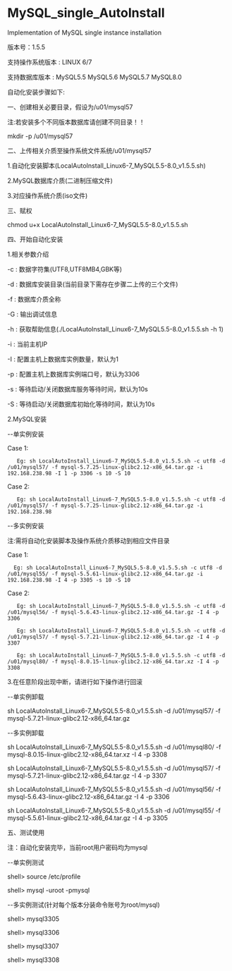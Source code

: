 # MySQL_single_AutoInstall
Implementation of MySQL single instance installation

版本号：1.5.5

支持操作系统版本 : LINUX 6/7

支持数据库版本   : MySQL5.5 MySQL5.6 MySQL5.7 MySQL8.0

自动化安装步骤如下:

一、创建相关必要目录，假设为/u01/mysql57

注:若安装多个不同版本数据库请创建不同目录！！

mkdir -p /u01/mysql57

二、上传相关介质至操作系统文件系统/u01/mysql57

1.自动化安装脚本(LocalAutoInstall_Linux6-7_MySQL5.5-8.0_v1.5.5.sh)

2.MySQL数据库介质(二进制压缩文件)

3.对应操作系统介质(iso文件)

三、赋权

chmod u+x LocalAutoInstall_Linux6-7_MySQL5.5-8.0_v1.5.5.sh

四、开始自动化安装

1.相关参数介绍

-c : 数据字符集(UTF8,UTF8MB4,GBK等)

-d : 数据库安装目录(当前目录下需存在步骤二上传的三个文件)

-f : 数据库介质全称

-G : 输出调试信息

-h : 获取帮助信息(./LocalAutoInstall_Linux6-7_MySQL5.5-8.0_v1.5.5.sh -h 1)

-i : 当前主机IP

-I : 配置主机上数据库实例数量，默认为1

-p : 配置主机上数据库实例端口号，默认为3306

-s : 等待启动/关闭数据库服务等待时间，默认为10s

-S : 等待启动/关闭数据库初始化等待时间，默认为10s


2.MySQL安装

--单实例安装

Case 1:

       Eg: sh LocalAutoInstall_Linux6-7_MySQL5.5-8.0_v1.5.5.sh -c utf8 -d /u01/mysql57/ -f mysql-5.7.25-linux-glibc2.12-x86_64.tar.gz -i 192.168.238.98 -I 1 -p 3306 -s 10 -S 10

Case 2:

       Eg: sh LocalAutoInstall_Linux6-7_MySQL5.5-8.0_v1.5.5.sh -c utf8 -d /u01/mysql57/ -f mysql-5.7.25-linux-glibc2.12-x86_64.tar.gz -i 192.168.238.98

--多实例安装

注:需将自动化安装脚本及操作系统介质移动到相应文件目录

Case 1:
      
      Eg: sh LocalAutoInstall_Linux6-7_MySQL5.5-8.0_v1.5.5.sh -c utf8 -d /u01/mysql55/ -f mysql-5.5.61-linux-glibc2.12-x86_64.tar.gz -i 192.168.238.98 -I 4 -p 3305 -s 10 -S 10

Case 2:
       
       Eg: sh LocalAutoInstall_Linux6-7_MySQL5.5-8.0_v1.5.5.sh -c utf8 -d /u01/mysql56/ -f mysql-5.6.43-linux-glibc2.12-x86_64.tar.gz -I 4 -p 3306
       
       Eg: sh LocalAutoInstall_Linux6-7_MySQL5.5-8.0_v1.5.5.sh -c utf8 -d /u01/mysql57/ -f mysql-5.7.21-linux-glibc2.12-x86_64.tar.gz -I 4 -p 3307
       
       Eg: sh LocalAutoInstall_Linux6-7_MySQL5.5-8.0_v1.5.5.sh -c utf8 -d /u01/mysql80/ -f mysql-8.0.15-linux-glibc2.12-x86_64.tar.xz -I 4 -p 3308      

3.在任意阶段出现中断，请进行如下操作进行回滚

--单实例卸载

sh LocalAutoInstall_Linux6-7_MySQL5.5-8.0_v1.5.5.sh -d /u01/mysql57/ -f mysql-5.7.21-linux-glibc2.12-x86_64.tar.gz

--多实例卸载 

sh LocalAutoInstall_Linux6-7_MySQL5.5-8.0_v1.5.5.sh -d /u01/mysql80/ -f mysql-8.0.15-linux-glibc2.12-x86_64.tar.xz -I 4 -p 3308

sh LocalAutoInstall_Linux6-7_MySQL5.5-8.0_v1.5.5.sh -d /u01/mysql57/ -f mysql-5.7.21-linux-glibc2.12-x86_64.tar.gz -I 4 -p 3307

sh LocalAutoInstall_Linux6-7_MySQL5.5-8.0_v1.5.5.sh -d /u01/mysql56/ -f mysql-5.6.43-linux-glibc2.12-x86_64.tar.gz -I 4 -p 3306

sh LocalAutoInstall_Linux6-7_MySQL5.5-8.0_v1.5.5.sh -d /u01/mysql55/ -f mysql-5.5.61-linux-glibc2.12-x86_64.tar.gz -I 4 -p 3305   


五、测试使用

注：自动化安装完毕，当前root用户密码均为mysql

--单实例测试

shell> source /etc/profile

shell> mysql -uroot -pmysql 

--多实例测试(针对每个版本分装命令账号为root/mysql)

shell> mysql3305

shell> mysql3306

shell> mysql3307

shell> mysql3308

